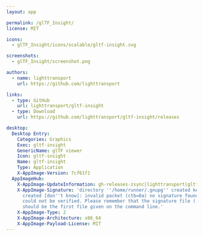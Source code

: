 ```yaml
---
layout: app

permalink: /glTF_Insight/
license: MIT

icons:
  - glTF_Insight/icons/scalable/gltf-insight.svg

screenshots:
  - glTF_Insight/screenshot.png

authors:
  - name: lighttransport
    url: https://github.com/lighttransport

links:
  - type: GitHub
    url: lighttransport/gltf-insight
  - type: Download
    url: https://github.com/lighttransport/gltf-insight/releases

desktop:
  Desktop Entry:
    Categories: Graphics
    Exec: gltf-insight
    GenericName: glTF viewer
    Icon: gltf-insight
    Name: gltf-insight
    Type: Application
    X-AppImage-Version: 7cf61f1
  AppImageHub:
    X-AppImage-UpdateInformation: gh-releases-zsync|lighttransport|gltf-insight|continuous|gltf-insight*-x86_64.AppImage.zsync
    X-AppImage-Signature: 'directory ''/home/runner/.gnupg'' created keybox ''/home/runner/.gnupg/pubring.kbx''
      created [don''t know]: invalid packet (ctb=0a) no signature found the signature
      could not be verified. Please remember that the signature file (.sig or .asc)
      should be the first file given on the command line.'
    X-AppImage-Type: 2
    X-AppImage-Architecture: x86_64
    X-AppImage-Payload-License: MIT
---
```

